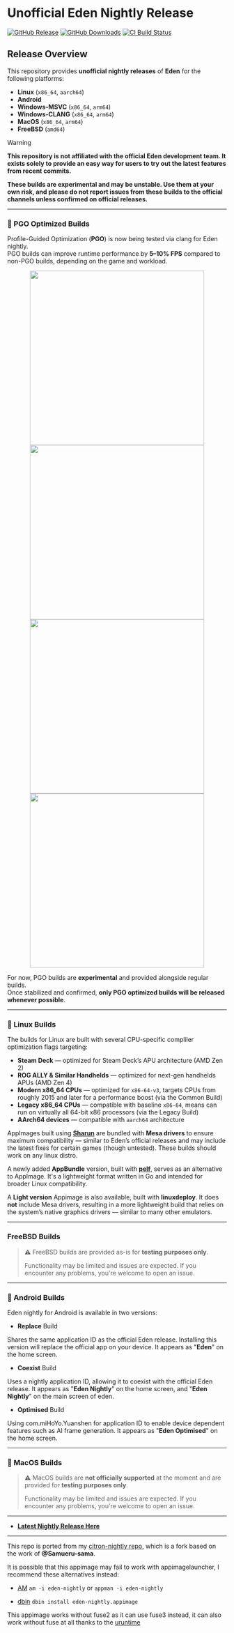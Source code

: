 <h1 align="left">
  <br>
  <b>Unofficial Eden Nightly Release</b>
  <br>
</h1>

[![GitHub Release](https://img.shields.io/github/v/release/pflyly/eden-nightly?label=Current%20Release)](https://github.com/pflyly/eden-nightly/releases/latest)
[![GitHub Downloads](https://img.shields.io/github/downloads/pflyly/eden-nightly/total?logo=github&label=GitHub%20Downloads)](https://github.com/pflyly/eden-nightly/releases/latest)
[![CI Build Status](https://github.com//pflyly/eden-nightly/actions/workflows/build-nightly.yml/badge.svg)](https://github.com/pflyly/eden-nightly/releases/latest)

## Release Overview

This repository provides **unofficial nightly releases** of **Eden** for the following platforms:

- **Linux** (`x86_64`, `aarch64`)
- **Android**
- **Windows-MSVC** (`x86_64`, `arm64`)
- **Windows-CLANG** (`x86_64`, `arm64`)
- **MacOS** (`x86_64`, `arm64`)
- **FreeBSD** (`amd64`)

>[!WARNING]
>**This repository is not affiliated with the official Eden development team. It exists solely to provide an easy way for users to try out the latest features from recent commits.**
>
>**These builds are experimental and may be unstable. Use them at your own risk, and please do not report issues from these builds to the official channels unless confirmed on official releases.**

---------------------------------------------------------------
### 🚀 PGO Optimized Builds

Profile-Guided Optimization (**PGO**) is now being tested via clang for Eden nightly.  
PGO builds can improve runtime performance by **5–10% FPS** compared to non-PGO builds, depending on the game and workload.

<p align="center">
  <img src="https://github.com/pflyly/eden-nightly/blob/main/pgo/TOTK1.jpg" width="400">
  <img src="https://github.com/pflyly/eden-nightly/blob/main/pgo/TOTK2.jpg" width="400">
  <img src="https://github.com/pflyly/eden-nightly/blob/main/pgo/TOTK3.jpg" width="400">
  <img src="https://github.com/pflyly/eden-nightly/blob/main/pgo/TOTK4.jpg" width="400">
</p>

For now, PGO builds are **experimental** and provided alongside regular builds.  
Once stabilized and confirmed, **only PGO optimized builds will be released whenever possible**.

---------------------------------------------------------------
### 🐧 Linux Builds

The builds for Linux are built with several CPU-specific compliler optimization flags targeting:

- **Steam Deck** — optimized for Steam Deck’s APU architecture (AMD Zen 2)
- **ROG ALLY & Similar Handhelds** — optimized for next-gen handhelds APUs (AMD Zen 4)
- **Modern x86_64 CPUs** — optimized for `x86-64-v3`, targets CPUs from roughly 2015 and later for a performance boost (via the Common Build)
- **Legacy x86_64 CPUs** — compatible with baseline `x86-64`, means can run on virtually all 64-bit x86 processors (via the Legacy Build)
- **AArch64 devices** — compatible with `aarch64` architecture

AppImages built using [**Sharun**](https://github.com/VHSgunzo/sharun) are bundled with **Mesa drivers** to ensure maximum compatibility — similar to Eden’s official releases and may include the latest fixes for certain games (though untested). These builds should work on any linux distro.

A newly added **AppBundle** version, built with [**pelf**](https://github.com/xplshn/pelf), serves as an alternative to AppImage. It's a lightweight format written in Go and intended for broader Linux compatibility.

A **Light version** Appimage is also available, built with **linuxdeploy**. It does **not** include Mesa drivers, resulting in a more lightweight build that relies on the system’s native graphics drivers — similar to many other emulators.

---------------------------------------------------------------

### FreeBSD Builds
> ⚠️ FreeBSD builds are provided as-is for **testing purposes only**.
>   
> Functionality may be limited and issues are expected. If you encounter any problems, you're welcome to open an issue.
> 
---------------------------------------------------------------

### 🤖 Android Builds

Eden nightly for Android is available in two versions:

- **Replace** Build
  
Shares the same application ID as the official Eden release. Installing this version will replace the official app on your device. It appears as "**Eden**" on the home screen.

- **Coexist** Build
  
Uses a nightly application ID, allowing it to coexist with the official Eden release. It appears as "**Eden Nightly**" on the home screen, and "**Eden Nightly**" on the main screen of eden.

- **Optimised** Build
  
Using com.miHoYo.Yuanshen for application ID to enable device dependent features such as AI frame generation. It appears as "**Eden Optimised**" on the home screen.

---------------------------------------------------------------

### 🍎 MacOS Builds

> ⚠️ MacOS builds are **not officially supported** at the moment and are provided for **testing purposes only**.
>   
> Functionality may be limited and issues are expected. If you encounter any problems, you're welcome to open an issue.

---------------------------------------------------------------


* [**Latest Nightly Release Here**](https://github.com/pflyly/eden-nightly/releases/latest)


---------------------------------------------------------------
This repo is ported from my [citron-nightly repo](https://github.com/pflyly/Citron-Nightly), which is a fork based on the work of **@Samueru-sama**.

It is possible that this appimage may fail to work with appimagelauncher, I recommend these alternatives instead: 

* [AM](https://github.com/ivan-hc/AM) `am -i eden-nightly` or `appman -i eden-nightly`

* [dbin](https://github.com/xplshn/dbin) `dbin install eden-nightly.appimage`

This appimage works without fuse2 as it can use fuse3 instead, it can also work without fuse at all thanks to the [uruntime](https://github.com/VHSgunzo/uruntime)
